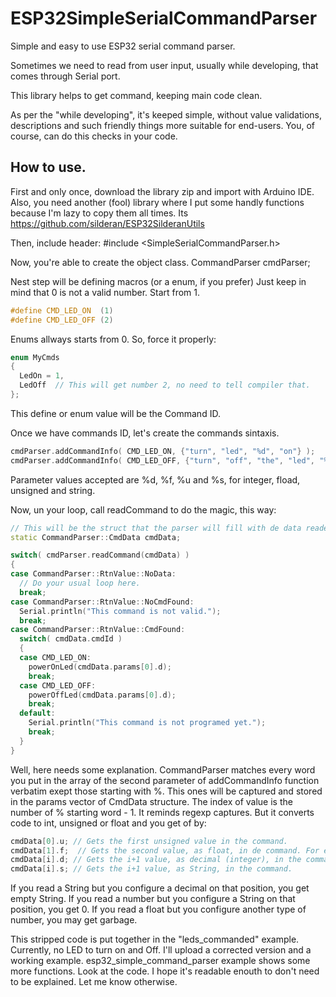 # ESP32SimpleSerialCommandParser
Simple and easy to use ESP32 serial command parser.

Sometimes we need to read from user input, usually while developing, that comes through Serial port.

This library helps to get command, keeping main code clean.

As per the "while developing", it's keeped simple, without value validations, descriptions and such friendly things more suitable for end-users. You, of course, can do this checks in your code.

## How to use.
First and only once, download the library zip and import with Arduino IDE.
Also, you need another (fool) library where I put some handly functions because I'm lazy to copy them all times. Its https://github.com/silderan/ESP32SilderanUtils

Then, include header:
#include <SimpleSerialCommandParser.h>

Now, you're able to create the object class.
CommandParser cmdParser;

Nest step will be defining macros (or a enum, if you prefer)
Just keep in mind that 0 is not a valid number. Start from 1.
```cpp
#define CMD_LED_ON  (1)
#define CMD_LED_OFF (2)
```

Enums allways starts from 0. So, force it properly:
```cpp
enum MyCmds
{
  LedOn = 1,
  LedOff  // This will get number 2, no need to tell compiler that.
};
```
This define or enum value will be the Command ID.

Once we have commands ID, let's create the commands sintaxis.
```cpp
cmdParser.addCommandInfo( CMD_LED_ON, {"turn", "led", "%d", "on"} );
cmdParser.addCommandInfo( CMD_LED_OFF, {"turn", "off", "the", "led", "%d"} );
```
Parameter values accepted are %d, %f, %u and %s, for integer, fload, unsigned and string.

Now, un your loop, call readCommand to do the magic, this way:
```cpp
// This will be the struct that the parser will fill with de data readed. It's not necessary to be static.
static CommandParser::CmdData cmdData;

switch( cmdParser.readCommand(cmdData) )
{
case CommandParser::RtnValue::NoData:
  // Do your usual loop here.
  break;
case CommandParser::RtnValue::NoCmdFound:
  Serial.println("This command is not valid.");
  break;
case CommandParser::RtnValue::CmdFound:
  switch( cmdData.cmdId )
  {
  case CMD_LED_ON:
    powerOnLed(cmdData.params[0].d);
    break;
  case CMD_LED_OFF:
    powerOffLed(cmdData.params[0].d);
    break;
  default:
    Serial.println("This command is not programed yet.");
    break;
  }
}
```
Well, here needs some explanation.
CommandParser matches every word you put in the array of the second parameter of addCommandInfo function verbatim exept those starting with %. This ones will be captured and stored in the params vector of CmdData structure. The index of value is the number of % starting word - 1. It reminds regexp captures. But it converts code to int, unsigned or float and you get of by:
```cpp
cmdData[0].u; // Gets the first unsigned value in the command.
cmdData[1].f;  // Gets the second value, as float, in de command. For example, in a command like "set gain of potentioneter %d %f"
cmdData[i].d; // Gets the i+1 value, as decimal (integer), in the command.
cmdData[i].s; // Gets the i+1 value, as String, in the command.
```
If you read a String but you configure a decimal on that position, you get empty String.
If you read a number but you configure a String on that position, you get 0.
If you read a float but you configure another type of number, you may get garbage.

This stripped code is put together in the "leds_commanded" example. Currently, no LED to turn on and Off. I'll upload a corrected version and a working example.
esp32_simple_command_parser example shows some more functions. Look at the code. I hope it's readable enouth to don't need to be explained. Let me know otherwise.
